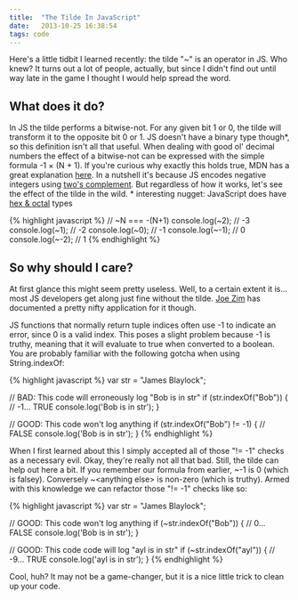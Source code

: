 ```yaml
---
title:  "The Tilde In JavaScript"
date:   2013-10-25 16:38:54
tags: code
---
```

Here's a little tidbit I learned recently: the tilde "~" is an operator in JS. Who knew? It turns out a lot of people, actually, but since I didn't find out until way late in the game I thought I would help spread the word.

## What does it do?

In JS the tilde performs a bitwise-not. For any given bit 1 or 0, the tilde will transform it to the opposite bit 0 or 1. JS doesn't have a binary type though\*, so this definition isn't all that useful. When dealing with good ol' decimal numbers the effect of a bitwise-not can be expressed with the simple formula -1 &times; (N + 1). If you're curious why exactly this holds true, MDN has a great explanation [here](https://developer.mozilla.org/en-US/docs/Web/JavaScript/Reference/Operators/Bitwise_Operators#Signed_32-bit_integers). In a nutshell it's because JS encodes negative integers using [two's complement](http://en.wikipedia.org/wiki/Two's_complement). But regardless of how it works, let's see the effect of the tilde in the wild.
<span class="post-footnote">\* interesting nugget: JavaScript does have [hex & octal](http://www.javascripter.net/faq/octalsan.htm) types</span>


{% highlight javascript %}
// ~N === -(N+1)
console.log(~2);  // -3
console.log(~1);  // -2
console.log(~0);  // -1
console.log(~-1); // 0
console.log(~-2); // 1
{% endhighlight %}

## So why should I care?

At first glance this might seem pretty useless. Well, to a certain extent it is... most JS developers get along just fine without the tilde. [Joe Zim](http://www.joezimjs.com/javascript/great-mystery-of-the-tilde/) has documented a pretty nifty application for it though.

JS functions that normally return tuple indices often use -1 to indicate an error, since 0 is a valid index. This poses a slight problem because -1 is truthy, meaning that it will evaluate to true when converted to a boolean. You are probably familiar with the following gotcha when using String.indexOf:

{% highlight javascript %}
var str = "James Blaylock";

// BAD: This code will erroneously log "Bob is in str"
if (str.indexOf("Bob")) { // -1... TRUE
  console.log('Bob is in str');
}

// GOOD: This code won't log anything
if (str.indexOf("Bob") != -1) { // FALSE
  console.log('Bob is in str');
}
{% endhighlight %}

When I first learned about this I simply accepted all of those "!= -1" checks as a necessary evil. Okay, they're really not all that bad. Still, the tilde can help out here a bit. If you remember our formula from earlier, ~-1 is 0 (which is falsey). Conversely ~&lt;anything else&gt; is non-zero (which is truthy). Armed with this knowledge we can refactor those "!= -1" checks like so:

{% highlight javascript %}
var str = "James Blaylock";

// GOOD: This code won't log anything
if (~str.indexOf("Bob")) { // 0... FALSE
  console.log('Bob is in str');
}

// GOOD: This code code will log "ayl is in str"
if (~str.indexOf("ayl")) { // -9... TRUE
  console.log('ayl is in str');
}
{% endhighlight %}

Cool, huh? It may not be a game-changer, but it is a nice little trick to clean up your code.